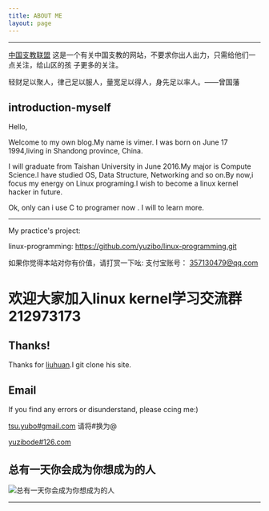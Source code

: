 ```yaml
---
title: ABOUT ME
layout: page
---
```



----
[中国支教联盟](http://blog.go9999.com/2016/04/20/%E5%85%A8%E5%9B%BD%E8%8C%83%E5%9B%B4%E5%86%85%E6%8B%9B%E5%8B%9F%E4%BB%A3%E5%8F%91%E5%AE%A3%E4%BC%A0%E5%8D%95%E5%BA%97%E9%93%BA.html)
这是一个有关中国支教的网站，不要求你出人出力，只需给他们一点关注，给山区的孩
子更多的关注。


轻财足以聚人，律己足以服人，量宽足以得人，身先足以率人。——曾国藩


## introduction-myself

Hello,

   Welcome to my own blog.My name is vimer. I was born on June 17 1994,living in Shandong province, China.

   I will graduate from Taishan University in June 2016.My major is Compute Science.I have studied OS, Data Structure, Networking and so on.By now,i focus my energy on Linux programing.I wish to become a linux kernel hacker in future.

   Ok, only can i use C to programer now . I will to learn more.


----
My practice's project:

linux-programming: https://github.com/yuzibo/linux-programming.git


如果你觉得本站对你有价值，请打赏一下吆:
支付宝账号：
357130479@qq.com

# 欢迎大家加入linux kernel学习交流群 212973173


## Thanks!
 Thanks for [liuhuan](https://github.com/bitsly/bitsly.github.com).I git clone his site.

## Email
If you find any errors or disunderstand, please ccing me:)

[tsu.yubo#gmail.com](mailto:tsu.yubo@gmail.com) 请将#换为@

[yuzibode#126.com](mailto:yuzibode@126.com)




## 总有一天你会成为你想成为的人
![总有一天你会成为你想成为的人](http://7pum5d.com1.z0.glb.clouddn.com/become.jpg)

----

